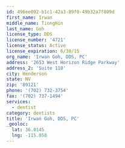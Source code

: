 ```yaml
---
id: 496ee092-b1c1-42a3-89f0-49b32a7f809d
first_name: Irwan
middle_name: TiongHin
last_name: Goh
license_type: DDS
license_number: '4721'
license_status: Active
license_expiration: 6/30/15
org_name: 'Irwan Goh, DDS, PC'
address: '2653 West Horizon Ridge Parkway'
address_2: 'Suite 110'
city: Henderson
state: NV
zip: '89121'
phone: '(702) 732-3754'
fax: '(702) 737-1494'
services:
  - dentist
category: dentists
title: 'Irwan Goh, DDS, PC'
_geoloc:
  lat: 36.0145
  lng: -115.058
---
```

